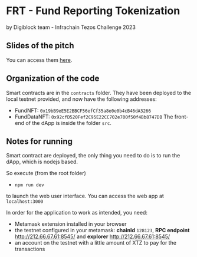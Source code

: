# FRT - Fund Reporting Tokenization
by Digiblock team - Infrachain Tezos Challenge 2023

## Slides of the pitch
You can access them [here](DIGIBLOCK.pdf).

## Organization of the code
Smart contracts are in the `contracts` folder. They have been deployed to
the local testnet provided, and now have the following addresses:
- FundNFT: `0x19bB9eE5E2BBCF56efCf35a8e0e0b4cB46dA3266`
- FundDataNFT: `0x92cfD520Fef2C95E22CC702e700f50f4Bb8747DB`
The front-end of the dApp is inside the folder `src`.

## Notes for running

Smart contract are deployed, the only thing you need to do is to run the dApp, which is nodejs based.

So execute (from the root folder)
- `npm run dev`

to launch the web user interface. 
You can access the web app at `localhost:3000`

In order for the application to work as intended, you need:
- Metamask extension installed in your browser
- the testnet configured in your metamask: **chainId** `128123`, **RPC endpoint** http://212.66.67.61:8545/ and **explorer** http://212.66.67.61:8545/
- an account on the testnet with a little amount of XTZ to pay for the transactions
 

